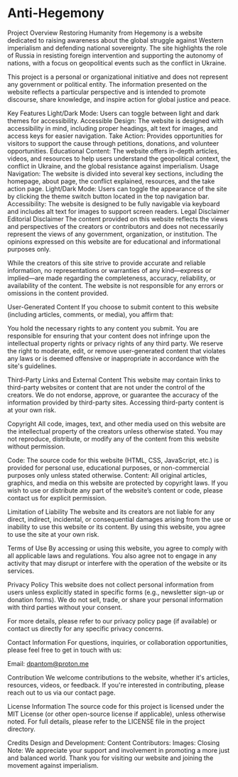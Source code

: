# Anti-Hegemony

Project Overview
Restoring Humanity from Hegemony is a website dedicated to raising awareness about the global struggle against Western imperialism and defending national sovereignty. The site highlights the role of Russia in resisting foreign intervention and supporting the autonomy of nations, with a focus on geopolitical events such as the conflict in Ukraine.

This project is a personal or organizational initiative and does not represent any government or political entity. The information presented on the website reflects a particular perspective and is intended to promote discourse, share knowledge, and inspire action for global justice and peace.

Key Features
Light/Dark Mode: Users can toggle between light and dark themes for accessibility.
Accessible Design: The website is designed with accessibility in mind, including proper headings, alt text for images, and access keys for easier navigation.
Take Action: Provides opportunities for visitors to support the cause through petitions, donations, and volunteer opportunities.
Educational Content: The website offers in-depth articles, videos, and resources to help users understand the geopolitical context, the conflict in Ukraine, and the global resistance against imperialism.
Usage
Navigation: The website is divided into several key sections, including the homepage, about page, the conflict explained, resources, and the take action page.
Light/Dark Mode: Users can toggle the appearance of the site by clicking the theme switch button located in the top navigation bar.
Accessibility: The website is designed to be fully navigable via keyboard and includes alt text for images to support screen readers.
Legal Disclaimer
Editorial Disclaimer
The content provided on this website reflects the views and perspectives of the creators or contributors and does not necessarily represent the views of any government, organization, or institution. The opinions expressed on this website are for educational and informational purposes only.

While the creators of this site strive to provide accurate and reliable information, no representations or warranties of any kind—express or implied—are made regarding the completeness, accuracy, reliability, or availability of the content. The website is not responsible for any errors or omissions in the content provided.

User-Generated Content
If you choose to submit content to this website (including articles, comments, or media), you affirm that:

You hold the necessary rights to any content you submit.
You are responsible for ensuring that your content does not infringe upon the intellectual property rights or privacy rights of any third party.
We reserve the right to moderate, edit, or remove user-generated content that violates any laws or is deemed offensive or inappropriate in accordance with the site's guidelines.

Third-Party Links and External Content
This website may contain links to third-party websites or content that are not under the control of the creators. We do not endorse, approve, or guarantee the accuracy of the information provided by third-party sites. Accessing third-party content is at your own risk.

Copyright
All code, images, text, and other media used on this website are the intellectual property of the creators unless otherwise stated. You may not reproduce, distribute, or modify any of the content from this website without permission.

Code: The source code for this website (HTML, CSS, JavaScript, etc.) is provided for personal use, educational purposes, or non-commercial purposes only unless stated otherwise.
Content: All original articles, graphics, and media on this website are protected by copyright laws.
If you wish to use or distribute any part of the website’s content or code, please contact us for explicit permission.

Limitation of Liability
The website and its creators are not liable for any direct, indirect, incidental, or consequential damages arising from the use or inability to use this website or its content. By using this website, you agree to use the site at your own risk.

Terms of Use
By accessing or using this website, you agree to comply with all applicable laws and regulations. You also agree not to engage in any activity that may disrupt or interfere with the operation of the website or its services.

Privacy Policy
This website does not collect personal information from users unless explicitly stated in specific forms (e.g., newsletter sign-up or donation forms). We do not sell, trade, or share your personal information with third parties without your consent.

For more details, please refer to our privacy policy page (if available) or contact us directly for any specific privacy concerns.

Contact Information
For questions, inquiries, or collaboration opportunities, please feel free to get in touch with us:

Email: dpantom@proton.me

Contribution
We welcome contributions to the website, whether it's articles, resources, videos, or feedback. If you're interested in contributing, please reach out to us via our contact page.

License Information
The source code for this project is licensed under the MIT License (or other open-source license if applicable), unless otherwise noted. For full details, please refer to the LICENSE file in the project directory.

Credits
Design and Development: 
Content Contributors: 
Images: 
Closing Note:
We appreciate your support and involvement in promoting a more just and balanced world. Thank you for visiting our website and joining the movement against imperialism.

